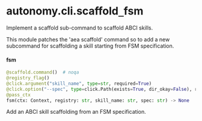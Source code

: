 <a name="autonomy.cli.scaffold_fsm"></a>
# autonomy.cli.scaffold`_`fsm

Implement a scaffold sub-command to scaffold ABCI skills.

This module patches the 'aea scaffold' command so to add a new subcommand for scaffolding a skill
 starting from FSM specification.

<a name="autonomy.cli.scaffold_fsm.fsm"></a>
#### fsm

```python
@scaffold.command()  # noqa
@registry_flag()
@click.argument("skill_name", type=str, required=True)
@click.option("--spec", type=click.Path(exists=True, dir_okay=False), required=True)
@pass_ctx
fsm(ctx: Context, registry: str, skill_name: str, spec: str) -> None
```

Add an ABCI skill scaffolding from an FSM specification.

